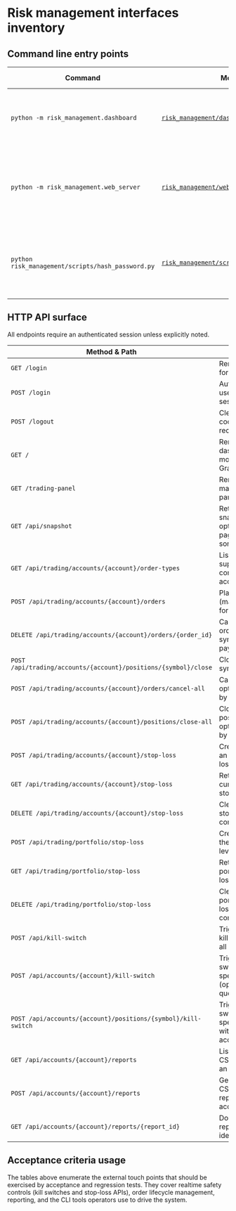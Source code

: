 # Risk management interfaces inventory

## Command line entry points
| Command | Module | Description | Key options |
| --- | --- | --- | --- |
| `python -m risk_management.dashboard` | [`risk_management/dashboard.py`](../risk_management/dashboard.py) | Renders the terminal dashboard using a static snapshot or realtime feed. | `--config`, `--realtime-config`, `--interval`, `--iterations`, `--custom-endpoints` |
| `python -m risk_management.web_server` | [`risk_management/web_server.py`](../risk_management/web_server.py) | Launches the FastAPI risk dashboard with optional TLS and Let's Encrypt automation. | `--config`, networking flags, `--custom-endpoints`, TLS parameters, LetsEncrypt options |
| `python risk_management/scripts/hash_password.py` | [`risk_management/scripts/hash_password.py`](../risk_management/scripts/hash_password.py) | Generates bcrypt password hashes for dashboard authentication records. | Optional `password` positional argument (otherwise uses interactive prompt) |

## HTTP API surface
All endpoints require an authenticated session unless explicitly noted.

| Method & Path | Description | Backend call |
| --- | --- | --- |
| `GET /login` | Render the login form. | Template rendering only |
| `POST /login` | Authenticate a user and open a session. | `AuthManager.authenticate()` |
| `POST /logout` | Clear session cookie and redirect to login. | Session middleware |
| `GET /` | Render the dashboard view model and Grafana embeds. | `RiskDashboardService.fetch_snapshot()` + `build_presentable_snapshot()` |
| `GET /trading-panel` | Render the order management panel. | `RiskDashboardService.fetch_snapshot()` |
| `GET /api/snapshot` | Return a JSON snapshot with optional filtering, paging, and sorting. | `RiskDashboardService.fetch_snapshot()` |
| `GET /api/trading/accounts/{account}/order-types` | List order types supported by a configured account. | `RiskDashboardService.list_order_types()` |
| `POST /api/trading/accounts/{account}/orders` | Place an order (market/limit/etc.) for a symbol. | `RiskDashboardService.place_order()` |
| `DELETE /api/trading/accounts/{account}/orders/{order_id}` | Cancel a specific order (optional symbol/params payload). | `RiskDashboardService.cancel_order()` |
| `POST /api/trading/accounts/{account}/positions/{symbol}/close` | Close a single symbol position. | `RiskDashboardService.close_position()` |
| `POST /api/trading/accounts/{account}/orders/cancel-all` | Cancel all orders, optionally filtered by symbol. | `RiskDashboardService.cancel_all_orders()` |
| `POST /api/trading/accounts/{account}/positions/close-all` | Close all open positions, optionally filtered by symbol. | `RiskDashboardService.close_all_positions()` |
| `POST /api/trading/accounts/{account}/stop-loss` | Create or update an account stop-loss threshold. | `RiskDashboardService.set_account_stop_loss()` |
| `GET /api/trading/accounts/{account}/stop-loss` | Retrieve the current account stop-loss state. | `RiskDashboardService.get_account_stop_loss()` |
| `DELETE /api/trading/accounts/{account}/stop-loss` | Clear the account stop-loss configuration. | `RiskDashboardService.clear_account_stop_loss()` |
| `POST /api/trading/portfolio/stop-loss` | Create or update the portfolio-level stop-loss. | `RiskDashboardService.set_portfolio_stop_loss()` |
| `GET /api/trading/portfolio/stop-loss` | Retrieve the portfolio stop-loss state. | `RiskDashboardService.get_portfolio_stop_loss()` |
| `DELETE /api/trading/portfolio/stop-loss` | Clear the portfolio stop-loss configuration. | `RiskDashboardService.clear_portfolio_stop_loss()` |
| `POST /api/kill-switch` | Trigger the global kill switch across all accounts. | `RiskDashboardService.trigger_kill_switch()` |
| `POST /api/accounts/{account}/kill-switch` | Trigger the kill switch for a specific account (optional `symbol` query). | `RiskDashboardService.trigger_kill_switch()` |
| `POST /api/accounts/{account}/positions/{symbol}/kill-switch` | Trigger the kill switch for a specific symbol within an account. | `RiskDashboardService.trigger_kill_switch()` |
| `GET /api/accounts/{account}/reports` | List generated CSV reports for an account. | `ReportManager.list_reports()` |
| `POST /api/accounts/{account}/reports` | Generate a new CSV snapshot report for an account. | `ReportManager.create_account_report()` |
| `GET /api/accounts/{account}/reports/{report_id}` | Download a report by identifier. | `ReportManager.get_report_path()` |

## Acceptance criteria usage
The tables above enumerate the external touch points that should be exercised by
acceptance and regression tests. They cover realtime safety controls (kill
switches and stop-loss APIs), order lifecycle management, reporting, and the CLI
tools operators use to drive the system.
